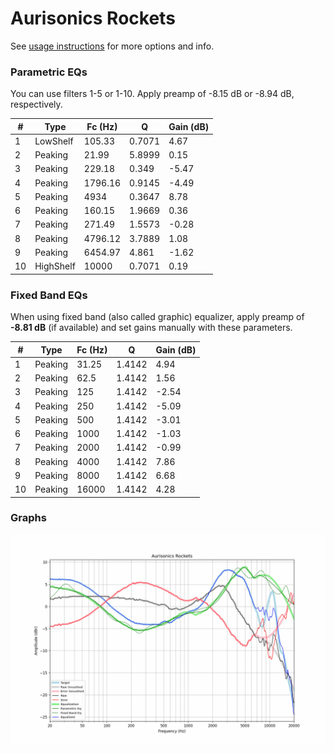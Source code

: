 # Aurisonics Rockets
See [usage instructions](https://github.com/jaakkopasanen/AutoEq#usage) for more options and info.

### Parametric EQs
You can use filters 1-5 or 1-10. Apply preamp of -8.15 dB or -8.94 dB, respectively.

|   # | Type      |   Fc (Hz) |      Q |   Gain (dB) |
|-----|-----------|-----------|--------|-------------|
|   1 | LowShelf  |    105.33 | 0.7071 |        4.67 |
|   2 | Peaking   |     21.99 | 5.8999 |        0.15 |
|   3 | Peaking   |    229.18 | 0.349  |       -5.47 |
|   4 | Peaking   |   1796.16 | 0.9145 |       -4.49 |
|   5 | Peaking   |   4934    | 0.3647 |        8.78 |
|   6 | Peaking   |    160.15 | 1.9669 |        0.36 |
|   7 | Peaking   |    271.49 | 1.5573 |       -0.28 |
|   8 | Peaking   |   4796.12 | 3.7889 |        1.08 |
|   9 | Peaking   |   6454.97 | 4.861  |       -1.62 |
|  10 | HighShelf |  10000    | 0.7071 |        0.19 |

### Fixed Band EQs
When using fixed band (also called graphic) equalizer, apply preamp of **-8.81 dB** (if available) and set gains manually with these parameters.

|   # | Type    |   Fc (Hz) |      Q |   Gain (dB) |
|-----|---------|-----------|--------|-------------|
|   1 | Peaking |     31.25 | 1.4142 |        4.94 |
|   2 | Peaking |     62.5  | 1.4142 |        1.56 |
|   3 | Peaking |    125    | 1.4142 |       -2.54 |
|   4 | Peaking |    250    | 1.4142 |       -5.09 |
|   5 | Peaking |    500    | 1.4142 |       -3.01 |
|   6 | Peaking |   1000    | 1.4142 |       -1.03 |
|   7 | Peaking |   2000    | 1.4142 |       -0.99 |
|   8 | Peaking |   4000    | 1.4142 |        7.86 |
|   9 | Peaking |   8000    | 1.4142 |        6.68 |
|  10 | Peaking |  16000    | 1.4142 |        4.28 |

### Graphs
![](./Aurisonics%20Rockets.png)
